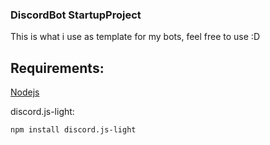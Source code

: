 ### DiscordBot StartupProject
This is what i use as template for my bots, feel free to use :D 

## Requirements:

<a href="https://nodejs.org/en/download/">Nodejs</a>

<p> discord.js-light: </p>

`npm install discord.js-light`
